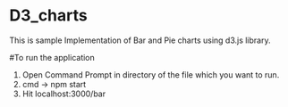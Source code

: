 # D3_charts

This is sample Implementation of Bar and Pie charts using d3.js library.

#To run the application

1) Open Command Prompt in directory of the file which you want to run.
2) cmd  -> npm start
3) Hit localhost:3000/bar
